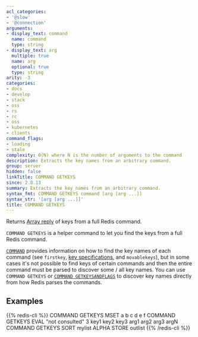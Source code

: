 ```yaml
---
acl_categories:
- '@slow'
- '@connection'
arguments:
- display_text: command
  name: command
  type: string
- display_text: arg
  multiple: true
  name: arg
  optional: true
  type: string
arity: -3
categories:
- docs
- develop
- stack
- oss
- rs
- rc
- oss
- kubernetes
- clients
command_flags:
- loading
- stale
complexity: O(N) where N is the number of arguments to the command
description: Extracts the key names from an arbitrary command.
group: server
hidden: false
linkTitle: COMMAND GETKEYS
since: 2.8.13
summary: Extracts the key names from an arbitrary command.
syntax_fmt: COMMAND GETKEYS command [arg [arg ...]]
syntax_str: '[arg [arg ...]]'
title: COMMAND GETKEYS
---
```

Returns [Array reply](/docs/reference/protocol-spec#arrays) of keys from a full Redis command.

`COMMAND GETKEYS` is a helper command to let you find the keys
from a full Redis command.

[`COMMAND`](/commands/command) provides information on how to find the key names of each command (see `firstkey`, [key specifications](/topics/key-specs#logical-operation-flags), and `movablekeys`),
but in some cases it's not possible to find keys of certain commands and then the entire command must be parsed to discover some / all key names.
You can use `COMMAND GETKEYS` or [`COMMAND GETKEYSANDFLAGS`](/commands/command-getkeysandflags) to discover key names directly from how Redis parses the commands.

## Examples

{{% redis-cli %}}
COMMAND GETKEYS MSET a b c d e f
COMMAND GETKEYS EVAL "not consulted" 3 key1 key2 key3 arg1 arg2 arg3 argN
COMMAND GETKEYS SORT mylist ALPHA STORE outlist
{{% /redis-cli %}}

